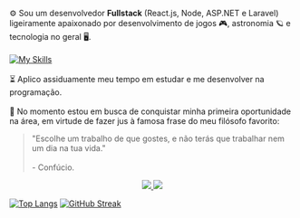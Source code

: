 ⚙️ Sou um desenvolvedor **Fullstack** (React.js, Node, ASP.NET e Laravel) ligeiramente apaixonado por desenvolvimento de jogos 🎮, astronomia 🪐 e tecnologia no geral 🖥️.
<br/><br/>
[![My Skills](https://skillicons.dev/icons?i=html,css,js,cs,php,nodejs,dotnet,laravel,postman,git)](https://skillicons.dev)
<br/><br/>
⏳ Aplico assiduamente meu tempo em estudar e me desenvolver na programação.
<br/><br/>
💼 No momento estou em busca de conquistar minha primeira oportunidade na área, em virtude de fazer jus à famosa frase do meu filósofo favorito:
> "Escolhe um trabalho de que gostes, e não terás que trabalhar nem um dia na tua vida." <br/><br/>
> \- Confúcio.

<p align="center">
  <a href="https://github.com/anuraghazra/github-readme-stats">
    <img src="https://github-readme-stats.vercel.app/api/top-langs/?username=WesleyTelesBenette&layout=pie&theme=github_dark&hide_border=true&locale=pt-br"/>
  </a>
  <a href="https://git.io/streak-stats">
    <img src="https://streak-stats.demolab.com?user=WesleyTelesBenette&theme=github-dark-blue&hide_border=true&locale=pt_BR&date_format=j%2Fn%5B%2FY%5D&exclude_days=Sun%2CWed&card_width=500"/>
  </a>
</p>

[![Top Langs](https://github-readme-stats.vercel.app/api/top-langs/?username=WesleyTelesBenette&layout=pie&theme=github_dark&hide_border=true&locale=pt-br)](https://github.com/anuraghazra/github-readme-stats)
[![GitHub Streak](https://streak-stats.demolab.com?user=WesleyTelesBenette&theme=github-dark-blue&hide_border=true&locale=pt_BR&date_format=j%2Fn%5B%2FY%5D&exclude_days=Sun%2CWed&card_width=500)](https://git.io/streak-stats)
